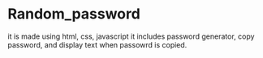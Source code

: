 # Random_password
it is made using html, css, javascript
it includes password generator, copy password, and display text when passowrd is copied.
